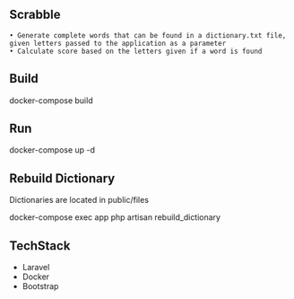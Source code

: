 ## Scrabble

    • Generate complete words that can be found in a dictionary.txt file, given letters passed to the application as a parameter
    • Calculate score based on the letters given if a word is found

## Build
docker-compose build

## Run
docker-compose up -d

## Rebuild Dictionary
Dictionaries are located in public/files

docker-compose exec app php artisan rebuild_dictionary

## TechStack
- Laravel
- Docker
- Bootstrap